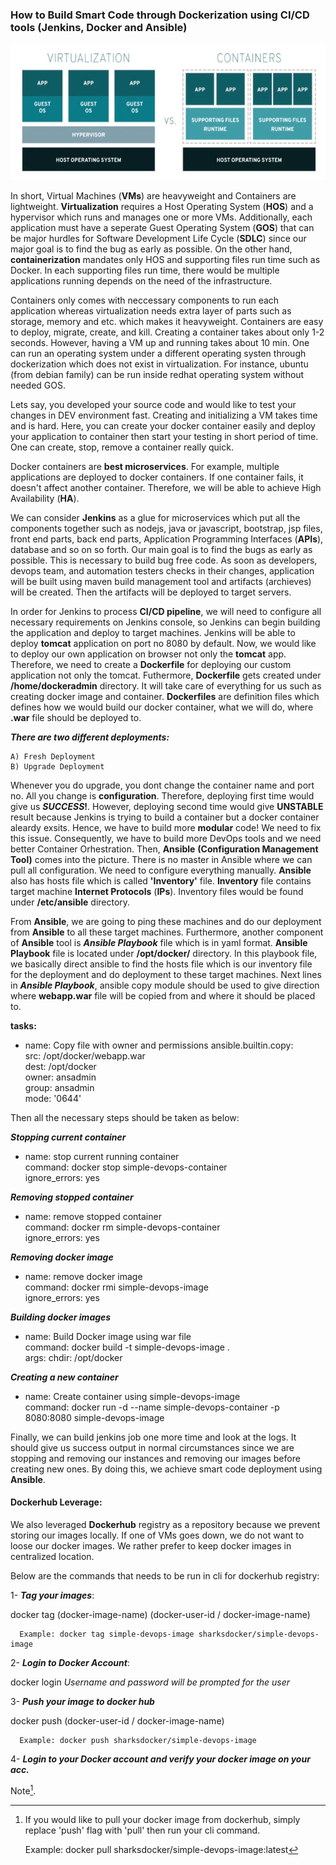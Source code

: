    ### How to Build Smart Code through Dockerization using CI/CD tools (Jenkins, Docker and Ansible)
                      
  
  
  ![alt text](https://github.com/tanersa/sharksJenkins/blob/master/virtualization_conterization.png)
  

  
   In short, Virtual Machines (**VMs**) are heavyweight and Containers are lightweight. **Virtualization** requires a Host Operating System (**HOS**) and a hypervisor which runs and manages one or more VMs. Additionally, each application must have a seperate Guest Operating System (**GOS**) that can be major hurdles for Software Development Life Cycle (**SDLC**) since our major goal is to find the bug as early as possible. On the other hand, **containerization** mandates only HOS and supporting files run time such as Docker. In each supporting files run time, there would be multiple applications running depends on the need of the infrastructure. 
   
   Containers only comes with neccessary components to run each application whereas virtualization needs extra layer of parts such as storage, memory and etc. which makes it heavyweight. Containers are easy to deploy, migrate, create, and kill. Creating a container takes about only 1-2 seconds. However, having a VM up and running takes about 10 min. One can run an operating system under a different operating systen through dockerization which does not exist in virtualization. For instance, ubuntu (from debian family) can be run inside redhat operating system without needed GOS.
   
   Lets say, you developed your source code and would like to test your changes in DEV environment fast. Creating and initializing a VM takes time and is hard. Here, you can create your docker container easily and deploy your application to container then start your testing in short period of time. One can create, stop, remove a container really quick. 
   
   Docker containers are **best microservices**. For example, multiple applications are deployed to docker containers. If one container fails, it doesn't affect another container. Therefore, we will be able to achieve High Availability (**HA**). 
   
   We can consider **Jenkins** as a glue for microservices which put all the components together such as nodejs, java or javascript, bootstrap, jsp files, front end parts, back end parts, Application Programming Interfaces (**APIs**), database and so on so forth. Our main goal is to find the bugs as early as possible. This is necessary to build bug free code. As soon as developers, devops team, and automation testers checks in their changes, application will be built using maven build management tool and artifacts (archieves) will be created. Then the artifacts will be deployed to target servers. 
   
   In order for Jenkins to process **CI/CD pipeline**, we will need to configure all necessary requirements on Jenkins console, so Jenkins can begin building the application and deploy to target machines. Jenkins will be able to deploy **tomcat** application on port no 8080 by default. Now, we would like to deploy our own application on browser not only the **tomcat** app. Therefore, we need to create a **Dockerfile** for deploying our custom application not only the tomcat. Futhermore, **Dockerfile** gets created under **/home/dockeradmin** directory. It will take care of everything for us such as creating docker image and container. **Dockerfiles** are definition files which defines how we would build our docker container, what we will do, where **.war** file should be deployed to. 
     
   **_There are two different deployments:_** 
   
    A) Fresh Deployment
    B) Upgrade Deployment
      
   Whenever you do upgrade, you dont change the container name and port no. All you change is **configuration**. Therefore, deploying first time would give us **_SUCCESS_!**. However, deploying second time would give **UNSTABLE** result because Jenkins is trying to build a container but a docker container aleardy exsits. Hence, we have to build more **modular** code! We need to fix this issue. Consequently, we have to build more DevOps tools and we need better Container Orhestration. Then, **Ansible** **(Configuration Management Tool)** comes into the picture. There is no master in Ansible where we can pull all configuration. We need to configure everything manually. **Ansible** also has hosts file which is called **'Inventory'** file. **Inventory** file contains target machine **Internet Protocols** (**IPs**). Inventory files would be found under **/etc/ansible** directory.
   
   From **Ansible**, we are going to ping these machines and do our deployment from  **Ansible** to all these target machines. Furthermore, another component of **Ansible** tool is **_Ansible Playbook_** file which is in yaml format. **Ansible Playbook** file is located under **/opt/docker/** directory. In this playbook file, we basically direct ansible to find the hosts file which is our inventory file for the deployment and do deployment to these target machines. Next lines in **_Ansible Playbook_**, ansible copy module should be used to give direction where **webapp.war** file will be copied from and where it should be placed to. 
   
   **tasks:**

  - name: Copy file with owner and permissions
    ansible.builtin.copy:\
      src: /opt/docker/webapp.war\
      dest: /opt/docker\
      owner: ansadmin\
      group: ansadmin\
      mode: '0644' 
   
   
   
   Then all the necessary steps should be taken as below:
   
   **_Stopping current container_** 
  - name: stop current running container\
    command: docker stop simple-devops-container\
    ignore_errors: yes 

   **_Removing stopped container_** 
  - name: remove stopped container \
    command: docker rm simple-devops-container \
    ignore_errors: yes

   **_Removing docker image_** 
  - name: remove docker image \
    command: docker rmi simple-devops-image \
    ignore_errors: yes

   **_Building docker images_**
  - name: Build Docker image using war file\
    command: docker build -t simple-devops-image .\
    args:
      chdir: /opt/docker

   **_Creating a new container_**
  - name: Create container using simple-devops-image \
    command: docker run -d --name simple-devops-container -p 8080:8080 simple-devops-image
    
  Finally, we can build jenkins job one more time and look at the logs. It should give us success output in normal circumstances since we are stopping and removing our instances and removing our images before creating new ones. By doing this, we achieve smart code deployment using **Ansible**. 
    
#### Dockerhub Leverage:

   We also leveraged **Dockerhub** registry as a repository because we prevent storing our images locally. If one of VMs goes down, we do not want to loose our docker images. We rather prefer to keep docker images in centralized location.
   
   Below are the commands that needs to be run in cli for dockerhub registry:
   
   1- **_Tag your images_**:
   
   docker tag (docker-image-name) (docker-user-id / docker-image-name)
   
      Example: docker tag simple-devops-image sharksdocker/simple-devops-image
   
   2- **_Login to Docker Account_**:
   
   docker login 
   _Username and password will be prompted for the user_
   
   3- **_Push your image to docker hub_**
   
   docker push (docker-user-id / docker-image-name)
    
      Example: docker push sharksdocker/simple-devops-image
    
   4- **_Login to your Docker account and verify your docker image on your acc._**
    
   Note[^1].
   [^1]:If you would like to pull your docker image from dockerhub, simply replace 'push' flag with 'pull' then run your cli command.
    
      Example: docker pull sharksdocker/simple-devops-image:latest
   
   
   
   
   

   
   
   
   
  
   
   
   
   
   
   
   
   
   
   
   
   
   
   
   
   
